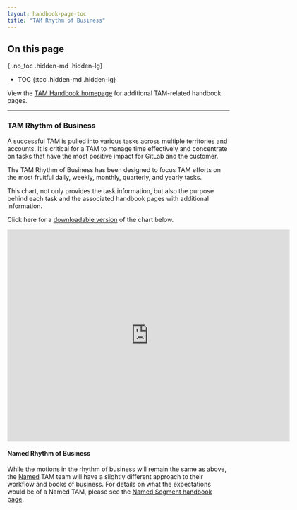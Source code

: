 ```yaml
---
layout: handbook-page-toc
title: "TAM Rhythm of Business"
---
```


## On this page
{:.no_toc .hidden-md .hidden-lg}

- TOC
{:toc .hidden-md .hidden-lg}

View the [TAM Handbook homepage](/handbook/customer-success/tam/) for additional TAM-related handbook pages.

---

### TAM Rhythm of Business 

A successful TAM is pulled into various tasks across multiple territories and accounts. It is critical for a TAM to manage time effectively and concentrate on tasks that have the most positive impact for GitLab and the customer. 

The TAM Rhythm of Business has been designed to focus TAM efforts on the most fruitful daily, weekly, monthly, quarterly, and yearly tasks. 

This chart, not only provides the task information, but also the purpose behind each task and the associated handbook pages with additional information. 

Click here for a [downloadable version](https://lucid.app/documents/view/fd53487f-143b-420f-ae66-9e73f3505ef2) of the chart below. 

<iframe allowfullscreen frameborder="0" style="width:640px; height:480px" src="https://lucid.app/documents/embeddedchart/fd53487f-143b-420f-ae66-9e73f3505ef2" id="LvjclsjZrJBQ"></iframe>



#### Named Rhythm of Business

While the motions in the rhythm of business will remain the same as above, the [Named](/handbook/customer-success/tam/segment/named/) TAM team will have a slightly different approach to their workflow and books of business. For details on what the expectations would be of a Named TAM, please see the [Named Segment handbook page](/handbook/customer-success/tam/segment/named/#rhythm-of-business).
